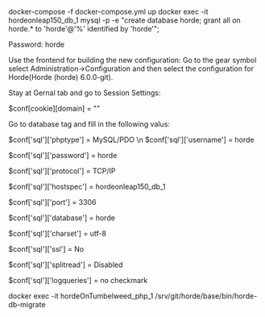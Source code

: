 docker-compose -f docker-compose.yml up
docker exec -it hordeonleap150_db_1 mysql -p -e "create database horde; grant all on horde.* to 'horde'@'%' identified by 'horde'";

Password: horde

Use the frontend for building the new configuration: Go to the gear symbol select Administration->Configuration and then select the configuration for Horde(Horde (horde) 6.0.0-git).

Stay at Gernal tab and go to Session Settings:

$conf[cookie][domain] = ""

Go to database tag and fill in the following valus:

$conf['sql']['phptype'] = MySQL/PDO \n
$conf['sql']['username'] = horde

$conf['sql']['password'] = horde 

$conf['sql']['protocol'] = TCP/IP

$conf['sql']['hostspec'] = hordeonleap150_db_1

$conf['sql']['port'] = 3306

$conf['sql']['database'] = horde

$conf['sql']['charset'] = utf-8

$conf['sql']['ssl'] = No

$conf['sql']['splitread'] = Disabled

$conf['sql']['logqueries'] = no checkmark

docker exec -it hordeOnTumbelweed_php_1 /srv/git/horde/base/bin/horde-db-migrate
